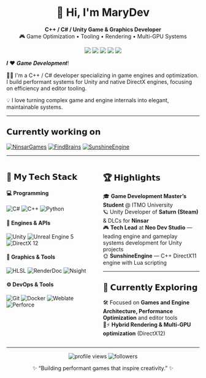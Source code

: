 
<h1 align="center">👋 Hi, I'm MaryDev</h1>

<p align="center">
  <b>C++ / C# / Unity Game & Graphics Developer</b><br/>
  🎮 Game Optimization • Tooling • Rendering • Multi-GPU Systems
</p>

<p align="center">
  <a href="https://www.linkedin.com/in/maria-ivashchenkina"><img src="https://img.shields.io/badge/LinkedIn-Maria%20Ivashchenkina-blue?style=flat&logo=linkedin"></a>
  <a href="https://www.youtube.com/@-renpyrabicokocho5346"><img src="https://img.shields.io/badge/YouTube-Maria%20BH-red?style=flat&logo=youtube"></a>
  <a href="https://maria-bh.itch.io/"><img src="https://img.shields.io/badge/Itch.io-Portfolio-ff69b4?style=flat&logo=itchdotio"></a>
  <a href="mailto:mari.avi00@mail.ru"><img src="https://img.shields.io/badge/Email-mari.avi00%40mail.ru-blue?style=flat&logo=gmail"></a>
  <a href="https://github.com/Maria20Maria20"><img src="https://img.shields.io/badge/GitHub-@Maria20Maria20-%23181717?style=flat&logo=github"></a>
</p>

𝑰 ❤️ 𝑮𝒂𝒎𝒆 𝑫𝒆𝒗𝒆𝒍𝒐𝒑𝒎𝒆𝒏𝒕!

👩‍💻 I'm a C++ / C# developer specializing in game engines and optimization.
I build performant systems for Unity and native DirectX engines, focusing on efficiency and editor tooling.

💡 I love turning complex game and engine internals into elegant, maintainable systems.

---

## 𝗖𝘂𝗿𝗿𝗲𝗻𝘁𝗹𝘆 𝘄𝗼𝗿𝗸𝗶𝗻𝗴 𝗼𝗻

[![NinsarGames](https://svg.bookmark.style/api?url=https://ninsar.games/&mode=dark&style=horizontal)](https://ninsar.games/)
[![FindBrains](https://svg.bookmark.style/api?url=https://store.steampowered.com/app/2940500/Find_Brains/&mode=light&style=horizontal)](https://store.steampowered.com/app/2940500/Find_Brains/)
[![SunshineEngine](https://svg.bookmark.style/api?url=https://github.com/ravilkooo/SunshineEngine&style=horizontal&mode=dark)](https://github.com/ravilkooo/SunshineEngine)

---

<div class="row">

  <div class="column">

## 🧠 𝗠𝘆 𝗧𝗲𝗰𝗵 𝗦𝘁𝗮𝗰𝗸

#### 💻 Programming
![C#](https://img.shields.io/badge/-C%23-%23239120?style=flat-square&logo=c-sharp&logoColor=ffffff)
![C++](https://img.shields.io/badge/-C++-%2300599C?style=flat-square&logo=c%2B%2B&logoColor=ffffff)
![Python](https://img.shields.io/badge/-Python-%233776AB?style=flat-square&logo=python&logoColor=ffffff)

#### 🧰 Engines & APIs
![Unity](https://img.shields.io/badge/-Unity-%23000000?style=flat-square&logo=unity&logoColor=ffffff)
![Unreal Engine 5](https://img.shields.io/badge/-Unreal%20Engine%205-%23000000?style=flat-square&logo=unrealengine&logoColor=ffffff)
![DirectX 12](https://img.shields.io/badge/-DirectX%2012-%23107C10?style=flat-square&logo=windows&logoColor=ffffff)

#### 🎨 Graphics & Tools
![HLSL](https://img.shields.io/badge/-HLSL-%232C3E50?style=flat-square&logo=shaderlab&logoColor=ffffff)
![RenderDoc](https://img.shields.io/badge/-RenderDoc-%23555555?style=flat-square&logo=opengl&logoColor=ffffff)
![Nsight](https://img.shields.io/badge/-NVIDIA%20Nsight-%2376B900?style=flat-square&logo=nvidia&logoColor=ffffff)

#### ⚙️ DevOps & Tools
![Git](https://img.shields.io/badge/-Git-%23F05032?style=flat-square&logo=git&logoColor=ffffff)
![Docker](https://img.shields.io/badge/-Docker-%232496ED?style=flat-square&logo=docker&logoColor=ffffff)
![Weblate](https://img.shields.io/badge/-Weblate-%2300B7B3?style=flat-square&logo=weblate&logoColor=ffffff)
![Perforce](https://img.shields.io/badge/-Perforce-%230063B3?style=flat-square&logo=perforce&logoColor=ffffff)

  </div>

  <div class="column">

## 🏆 𝗛𝗶𝗴𝗵𝗹𝗶𝗴𝗵𝘁𝘀

🎓 **Game Development Master’s Student** @ ITMO University  
🪐 Unity Developer of **Saturn (Steam)** & DLCs for **Ninsar**  
🎮 **Tech Lead** at **Neo Dev Studio** — leading engine and gameplay systems development for Unity projects  
🌞 **SunshineEngine** — C++ DirectX11 engine with Lua scripting  

---

## 🧭 𝗖𝘂𝗿𝗿𝗲𝗻𝘁𝗹𝘆 𝗘𝘅𝗽𝗹𝗼𝗿𝗶𝗻𝗴

🛠 Focused on **Games and Engine Architecture, Performance Optimization** and editor tools  
🧩⚡ **Hybrid Rendering & Multi-GPU optimization** (DirectX12)

  </div>

</div>

<style>
    {
        box-sizing: border-box;
    }
    /* Set additional styling options for the columns*/
    .column {
    float: left;
    width: 50%;
    }

    .row:after {
    content: "";
    display: table;
    clear: both;
    }
</style>

---

<p align="center">
  <img src="https://komarev.com/ghpvc/?username=Maria20Maria20&style=flat-square&color=brightgreen" alt="profile views"/>
  <img src="https://img.shields.io/github/followers/Maria20Maria20?style=flat-square&color=blue" alt="followers"/>
</p>

<p align="center">✨ “Building performant games that inspire creativity.” ✨</p>

